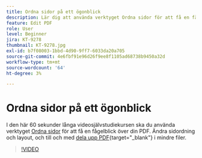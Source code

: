 ```yaml
---
title: Ordna sidor på ett ögonblick
description: Lär dig att använda verktyget Ordna sidor för att få en fågelvy över din PDF
feature: Edit PDF
role: User
level: Beginner
jira: KT-9278
thumbnail: KT-9278.jpg
exl-id: b7f08003-1bbd-4d90-9ff7-6033da20a705
source-git-commit: 4e6fbf91e96d26f9ee8f1105ad68738b9450a32d
workflow-type: tm+mt
source-wordcount: '64'
ht-degree: 3%

---
```


# Ordna sidor på ett ögonblick

I den här 60 sekunder långa videosjälvstudiekursen ska du använda verktyget [Ordna sidor](https://www.adobe.com/se/acrobat/online/rearrange-pdf.html) för att få en fågelblick över din PDF. Ändra sidordning och layout, och till och med [dela upp PDF](https://www.adobe.com/se/acrobat/online/split-pdf.html){target="_blank"} i mindre filer.

>[!VIDEO](https://video.tv.adobe.com/v/338278?quality=12&learn=on&hidetitle=true)
